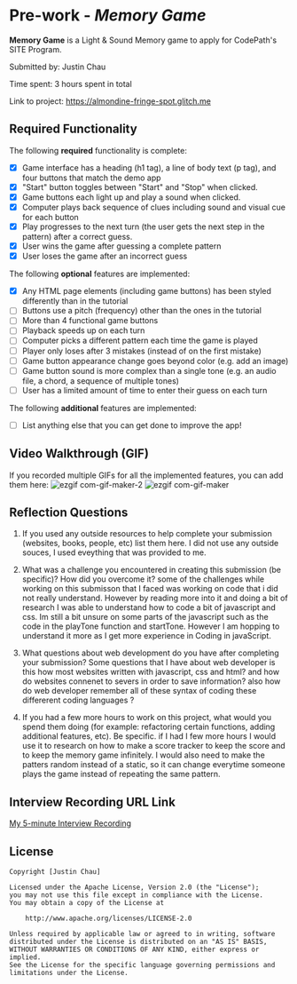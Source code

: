 # Pre-work - *Memory Game*

**Memory Game** is a Light & Sound Memory game to apply for CodePath's SITE Program. 

Submitted by: Justin Chau

Time spent: 3 hours spent in total

Link to project: https://almondine-fringe-spot.glitch.me

## Required Functionality

The following **required** functionality is complete:

* [x] Game interface has a heading (h1 tag), a line of body text (p tag), and four buttons that match the demo app
* [x] "Start" button toggles between "Start" and "Stop" when clicked. 
* [x] Game buttons each light up and play a sound when clicked. 
* [x] Computer plays back sequence of clues including sound and visual cue for each button
* [x] Play progresses to the next turn (the user gets the next step in the pattern) after a correct guess. 
* [x] User wins the game after guessing a complete pattern
* [x] User loses the game after an incorrect guess

The following **optional** features are implemented:

* [x] Any HTML page elements (including game buttons) has been styled differently than in the tutorial
* [ ] Buttons use a pitch (frequency) other than the ones in the tutorial
* [ ] More than 4 functional game buttons
* [ ] Playback speeds up on each turn
* [ ] Computer picks a different pattern each time the game is played
* [ ] Player only loses after 3 mistakes (instead of on the first mistake)
* [ ] Game button appearance change goes beyond color (e.g. add an image)
* [ ] Game button sound is more complex than a single tone (e.g. an audio file, a chord, a sequence of multiple tones)
* [ ] User has a limited amount of time to enter their guess on each turn

The following **additional** features are implemented:

- [ ] List anything else that you can get done to improve the app!

## Video Walkthrough (GIF)

If you recorded multiple GIFs for all the implemented features, you can add them here:
![ezgif com-gif-maker-2](https://user-images.githubusercontent.com/86847268/158450669-26d01627-2c00-4270-9a17-1d65a2c9b0dc.gif)
![ezgif com-gif-maker](https://user-images.githubusercontent.com/86847268/158450700-934ad2f9-2389-43db-826a-bd40b4c40a87.gif)


## Reflection Questions
1. If you used any outside resources to help complete your submission (websites, books, people, etc) list them here. 
I did not use any outside souces, I used eveything that was provided to me. 

2. What was a challenge you encountered in creating this submission (be specific)? How did you overcome it? 
some of the challenges while working on this submisson that I faced was working on code that i did not really understand. However by reading more into it and doing a bit of research I was able to understand how to code a bit of javascript and css. Im still a bit unsure on some parts of the javascript such as the code in the playTone function and startTone. However I am hopping to understand it more as I get more experience in Coding in javaScript.  

3. What questions about web development do you have after completing your submission? 
Some questions that I have about web developer is this how most websites written with javascript, css and html? and how do websites connenet to severs in order to save information? also how do web developer remember all of these syntax of coding these differerent coding languages ? 

4. If you had a few more hours to work on this project, what would you spend them doing (for example: refactoring certain functions, adding additional features, etc). Be specific. 
if I had I few more hours I would use it to research on how to make a score tracker to keep the score and to keep the memory game infinitely. I would also need to make the patters random instead of a static, so it can change everytime someone plays the game instead of repeating the same pattern. 




## Interview Recording URL Link

[My 5-minute Interview Recording](https://jjay-cuny.zoom.us/rec/play/Z1Xd4gHyY8Fok8KLry_QN06kmB9ozjcAOfGEBVAMCcX7W-GFtBbkeGsQ9Z9MAYwmHWFlAGkZZhJhWRtj.SNQh6vapPpnHrgaC?startTime=1647396472000)


## License

    Copyright [Justin Chau]

    Licensed under the Apache License, Version 2.0 (the "License");
    you may not use this file except in compliance with the License.
    You may obtain a copy of the License at

        http://www.apache.org/licenses/LICENSE-2.0

    Unless required by applicable law or agreed to in writing, software
    distributed under the License is distributed on an "AS IS" BASIS,
    WITHOUT WARRANTIES OR CONDITIONS OF ANY KIND, either express or implied.
    See the License for the specific language governing permissions and
    limitations under the License.
